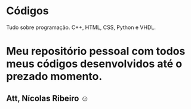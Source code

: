 # Códigos

Tudo sobre programação. C++, HTML, CSS, Python e VHDL.

# Meu repositório pessoal com todos meus códigos desenvolvidos até o prezado momento.

## Att, Nícolas Ribeiro ☺
